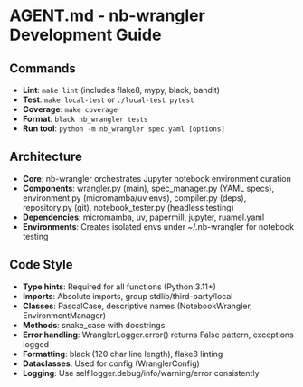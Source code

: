 # AGENT.md - nb-wrangler Development Guide

## Commands
- **Lint**: `make lint` (includes flake8, mypy, black, bandit)
- **Test**: `make local-test` or `./local-test pytest` 
- **Coverage**: `make coverage`
- **Format**: `black nb_wrangler tests`
- **Run tool**: `python -m nb_wrangler spec.yaml [options]`

## Architecture
- **Core**: nb-wrangler orchestrates Jupyter notebook environment curation
- **Components**: wrangler.py (main), spec_manager.py (YAML specs), environment.py (micromamba/uv envs), compiler.py (deps), repository.py (git), notebook_tester.py (headless testing)
- **Dependencies**: micromamba, uv, papermill, jupyter, ruamel.yaml
- **Environments**: Creates isolated envs under ~/.nb-wrangler for notebook testing

## Code Style
- **Type hints**: Required for all functions (Python 3.11+)
- **Imports**: Absolute imports, group stdlib/third-party/local
- **Classes**: PascalCase, descriptive names (NotebookWrangler, EnvironmentManager)
- **Methods**: snake_case with docstrings
- **Error handling**: WranglerLogger.error() returns False pattern, exceptions logged
- **Formatting**: black (120 char line length), flake8 linting
- **Dataclasses**: Used for config (WranglerConfig)
- **Logging**: Use self.logger.debug/info/warning/error consistently
